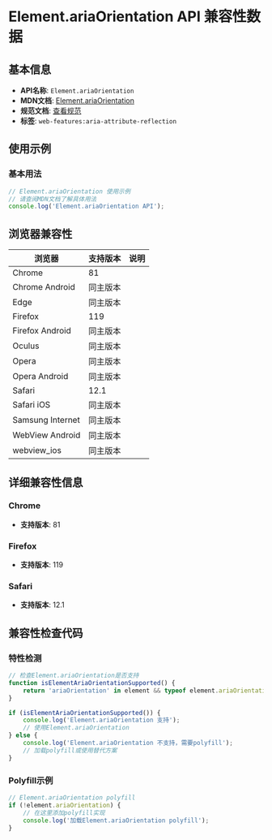 # Element.ariaOrientation API 兼容性数据

## 基本信息

- **API名称**: `Element.ariaOrientation`
- **MDN文档**: [Element.ariaOrientation](https://developer.mozilla.org/docs/Web/API/Element/ariaOrientation)
- **规范文档**: [查看规范](https://w3c.github.io/aria/#dom-ariamixin-ariaorientation)
- **标签**: `web-features:aria-attribute-reflection`

## 使用示例

### 基本用法

```javascript
// Element.ariaOrientation 使用示例
// 请查阅MDN文档了解具体用法
console.log('Element.ariaOrientation API');
```

## 浏览器兼容性

| 浏览器 | 支持版本 | 说明 |
|--------|----------|------|
| Chrome | 81 |  |
| Chrome Android | 同主版本 |  |
| Edge | 同主版本 |  |
| Firefox | 119 |  |
| Firefox Android | 同主版本 |  |
| Oculus | 同主版本 |  |
| Opera | 同主版本 |  |
| Opera Android | 同主版本 |  |
| Safari | 12.1 |  |
| Safari iOS | 同主版本 |  |
| Samsung Internet | 同主版本 |  |
| WebView Android | 同主版本 |  |
| webview_ios | 同主版本 |  |

## 详细兼容性信息

### Chrome

- **支持版本**: 81

### Firefox

- **支持版本**: 119

### Safari

- **支持版本**: 12.1

## 兼容性检查代码

### 特性检测

```javascript
// 检查Element.ariaOrientation是否支持
function isElementAriaOrientationSupported() {
    return 'ariaOrientation' in element && typeof element.ariaOrientation === 'function';
}

if (isElementAriaOrientationSupported()) {
    console.log('Element.ariaOrientation 支持');
    // 使用Element.ariaOrientation
} else {
    console.log('Element.ariaOrientation 不支持，需要polyfill');
    // 加载polyfill或使用替代方案
}
```

### Polyfill示例

```javascript
// Element.ariaOrientation polyfill
if (!element.ariaOrientation) {
    // 在这里添加polyfill实现
    console.log('加载Element.ariaOrientation polyfill');
}
```

